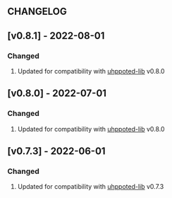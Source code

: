## CHANGELOG

## [v0.8.1] - 2022-08-01

### Changed
1. Updated for compatibility with [uhppoted-lib](https://github.com/uhppoted/uhppoted-lib) v0.8.0


## [v0.8.0] - 2022-07-01

### Changed
1. Updated for compatibility with [uhppoted-lib](https://github.com/uhppoted/uhppoted-lib) v0.8.0


## [v0.7.3] - 2022-06-01

### Changed
1. Updated for compatibility with [uhppoted-lib](https://github.com/uhppoted/uhppoted-lib) v0.7.3

